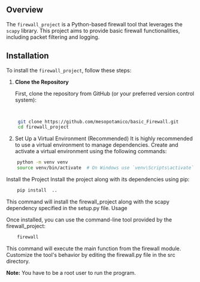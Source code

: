 ## Overview

The `firewall_project` is a Python-based firewall tool that leverages the `scapy` library. This project aims to provide basic firewall functionalities, including packet filtering and logging.

## Installation

To install the `firewall_project`, follow these steps:

1. **Clone the Repository**

   First, clone the repository from GitHub (or your preferred version control system):

   ```bash
    

    git clone https://github.com/mesopotamico/basic_Firewall.git
    cd firewall_project

2. Set Up a Virtual Environment (Recommended)
It is highly recommended to use a virtual environment to manage dependencies. Create and activate a virtual environment using the following commands:
```bash
    python -m venv venv
    source venv/bin/activate  # On Windows use `venv\Scripts\activate`
```

Install the Project
Install the project along with its dependencies using pip:
```bash
    pip install  ..
```

This command will install the firewall_project along with the scapy dependency specified in the setup.py file.
Usage

Once installed, you can use the command-line tool provided by the firewall_project:

```bash
    firewall
```

This command will execute the main function from the firewall module. Customize the tool's behavior by editing the firewall.py file in the src directory.

**Note:** You have to be a root user to run the program.
